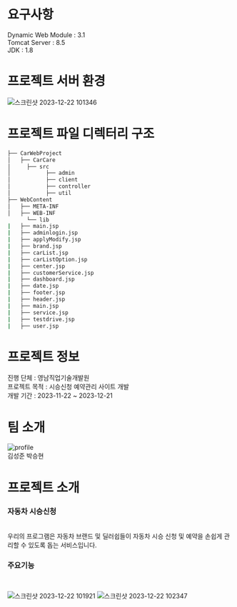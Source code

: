 # 요구사항
Dynamic Web Module : 3.1
<br>
Tomcat Server : 8.5
<br>
JDK : 1.8

# 프로젝트 서버 환경
![스크린샷 2023-12-22 101346](https://github.com/mydkonline/CarWebProject/assets/67779682/fde4af8f-bab2-4e69-ae49-30abb7e6ca1a)

# 프로젝트 파일 디렉터리 구조
```bash
├── CarWebProject
│   ├── CarCare
│     ├── src
│           ├── admin
│           ├── client
│           ├── controller
│           ├── util
├── WebContent
│   ├── META-INF
│   ├── WEB-INF 
      └── lib
|   ├── main.jsp
|   ├── adminlogin.jsp
|   ├── applyModify.jsp
|   ├── brand.jsp
|   ├── carList.jsp
|   ├── carListOption.jsp
|   ├── center.jsp
|   ├── customerService.jsp
|   ├── dashboard.jsp
|   ├── date.jsp
|   ├── footer.jsp
|   ├── header.jsp
|   ├── main.jsp
|   ├── service.jsp
|   ├── testdrive.jsp
|   ├── user.jsp      
```
# 프로젝트 정보
진행 단체 : 영남직업기술개발원
<br>
프로젝트 목적 : 시승신청 예약관리 사이트 개발
<br>
개발 기간 : 2023-11-22 ~ 2023-12-21
<br>
# 팀 소개
![profile](https://github.com/mydkonline/CarWebProject/assets/67779682/bd5ab885-0daf-4a54-8ee3-c611210ce4b5)
<br>
김성준
박승현

# 프로젝트 소개

### 자동차 시승신청
<br>
우리의 프로그램은 자동차 브랜드 및 딜러쉽들이 자동차 시승 신청 및 예약을 손쉽게 관리할 수 있도록 돕는 서비스입니다.

### 주요기능
<br>

![스크린샷 2023-12-22 101921](https://github.com/mydkonline/CarWebProject/assets/67779682/659c016a-4033-4341-88f7-4246c4c78394)
![스크린샷 2023-12-22 102347](https://github.com/mydkonline/CarWebProject/assets/67779682/0f91ded7-6021-4ec4-a615-fa8f113de746)


